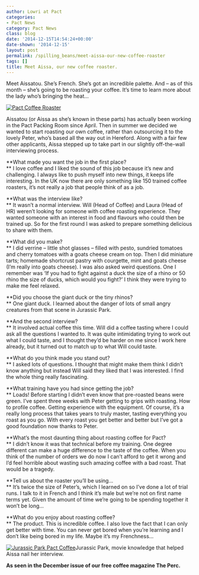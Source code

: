 ```yaml
---
author: Lowri at Pact
categories:
- Pact News
category: Pact News
class: blog
date: '2014-12-15T14:54:24+00:00'
date-shown: '2014-12-15'
layout: post
permalink: /spilling_beans/meet-aissa-our-new-coffee-roaster
tags: []
title: Meet Aissa, our new coffee roaster.
---
```


Meet Aissatou. She’s French. She’s got an incredible palette. And – as of this
month – she’s going to be roasting your coffee. It’s time to learn more about
the lady who’s bringing the heat…

[![Pact Coffee
Roaster](https://pactcoffee.files.wordpress.com/2014/12/meetaissablog.jpg?w=545)](https://pactcoffee.files.wordpress.com/2014/12/meetaissablog.jpg)

Aissatou (or Aissa as she’s known in these parts) has actually been working in
the Pact Packing Room since April. Then in summer we decided we wanted to
start roasting our own coffee, rather than outsourcing it to the lovely Peter,
who’s based all the way out in Hereford. Along with a fair few other
applicants, Aissa stepped up to take part in our slightly off-the-wall
interviewing process.

**What made you want the job in the first place?  
** I love coffee and I liked the sound of this job because it’s new and
challenging. I always like to push myself into new things, it keeps life
interesting. In the UK now there are only something like 150 trained coffee
roasters, it’s not really a job that people think of as a job.

**What was the interview like?  
** It wasn’t a normal interview. Will (Head of Coffee) and Laura (Head of HR)
weren’t looking for someone with coffee roasting experience. They wanted
someone with an interest in food and flavours who could then be trained up. So
for the first round I was asked to prepare something delicious to share with
them.

**What did you make?  
** I did verrine – little shot glasses – filled with pesto, sundried tomatoes
and cherry tomatoes with a goats cheese cream on top. Then I did miniature
tarts; homemade shortcrust pastry with courgette, mint and goats cheese (I’m
really into goats cheese). I was also asked weird questions. One I remember
was ‘If you had to fight against a duck the size of a rhino or 50 rhino the
size of ducks, which would you fight?’ I think they were trying to make me
feel relaxed.

**Did you choose the giant duck or the tiny rhinos?  
** One giant duck. I learned about the danger of lots of small angry creatures
from that scene in Jurassic Park.

**And the second interview?  
** It involved actual coffee this time. Will did a coffee tasting where I
could ask all the questions I wanted to. It was quite intimidating trying to
work out what I could taste, and I thought they’d be harder on me since I work
here already, but it turned out to match up to what Will could taste.

**What do you think made you stand out?  
** I asked lots of questions. I thought that might make them think I didn’t
know anything but instead Will said they liked that I was interested. I find
the whole thing really fascinating.

**What training have you had since getting the job?  
** Loads! Before starting I didn’t even know that pre-roasted beans were
green. I’ve spent three weeks with Peter getting to grips with roasting. How
to profile coffee. Getting experience with the equipment. Of course, it’s a
really long process that takes years to truly master, tasting everything you
roast as you go. With every roast you get better and better but I’ve got a
good foundation now thanks to Peter.

**What’s the most daunting thing about roasting coffee for Pact?  
** I didn’t know it was that technical before my training. One degree
different can make a huge difference to the taste of the coffee. When you
think of the number of orders we do now I can’t afford to get it wrong and I’d
feel horrible about wasting such amazing coffee with a bad roast. That would
be a tragedy.

**Tell us about the roaster you’ll be using…  
** It’s twice the size of Peter’s, which I learned on so I’ve done a lot of
trial runs. I talk to it in French and I think it’s male but we’re not on
first name terms yet. Given the amount of time we’re going to be spending
together it won’t be long…

**What do you enjoy about roasting coffee?  
** The product. This is incredible coffee. I also love the fact that I can
only get better with time. You can never get bored when you’re learning and I
don’t like being bored in my life. Maybe it’s my Frenchness…

[![Jurassic Park Pact
Coffee](https://pactcoffee.files.wordpress.com/2014/12/jurassic_park.jpg?w=545)](https://pactcoffee.files.wordpress.com/2014/12/jurassic_park.jpg)Jurassic
Park, movie knowledge that helped Aissa nail her interview.

**As seen in the December issue of our free coffee magazine The Perc.**